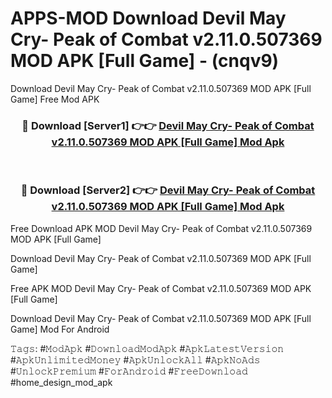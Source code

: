 # APPS-MOD Download Devil May Cry- Peak of Combat v2.11.0.507369 MOD APK [Full Game] - (cnqv9)
Download Devil May Cry- Peak of Combat v2.11.0.507369 MOD APK [Full Game] Free Mod APK

<div align="center">
<h3>🔴 Download [Server1] 👉👉 <a href="https://apk-comot.site?title=Devil_May_Cry-_Peak_of_Combat_v2.11.0.507369_MOD_APK_[Full_Game]">Devil May Cry- Peak of Combat v2.11.0.507369 MOD APK [Full Game] Mod Apk</a></h3><br>

<h3>🔴 Download [Server2] 👉👉 <a href="https://apk-comot.site?title=Devil_May_Cry-_Peak_of_Combat_v2.11.0.507369_MOD_APK_[Full_Game]">Devil May Cry- Peak of Combat v2.11.0.507369 MOD APK [Full Game] Mod Apk</a></h3>
</div>


Free Download APK MOD Devil May Cry- Peak of Combat v2.11.0.507369 MOD APK [Full Game]

Download Devil May Cry- Peak of Combat v2.11.0.507369 MOD APK [Full Game] 

Free APK MOD Devil May Cry- Peak of Combat v2.11.0.507369 MOD APK [Full Game] 

Download Devil May Cry- Peak of Combat v2.11.0.507369 MOD APK [Full Game] Mod For Android

𝚃𝚊𝚐𝚜: #𝙼𝚘𝚍𝙰𝚙𝚔 #𝙳𝚘𝚠𝚗𝚕𝚘𝚊𝚍𝙼𝚘𝚍𝙰𝚙𝚔 #𝙰𝚙𝚔𝙻𝚊𝚝𝚎𝚜𝚝𝚅𝚎𝚛𝚜𝚒𝚘𝚗 #𝙰𝚙𝚔𝚄𝚗𝚕𝚒𝚖𝚒𝚝𝚎𝚍𝙼𝚘𝚗𝚎𝚢 #𝙰𝚙𝚔𝚄𝚗𝚕𝚘𝚌𝚔𝙰𝚕𝚕 #𝙰𝚙𝚔𝙽𝚘𝙰𝚍𝚜 #𝚄𝚗𝚕𝚘𝚌𝚔𝙿𝚛𝚎𝚖𝚒𝚞𝚖 #𝙵𝚘𝚛𝙰𝚗𝚍𝚛𝚘𝚒𝚍 #𝙵𝚛𝚎𝚎𝙳𝚘𝚠𝚗𝚕𝚘𝚊𝚍 #home_design_mod_apk